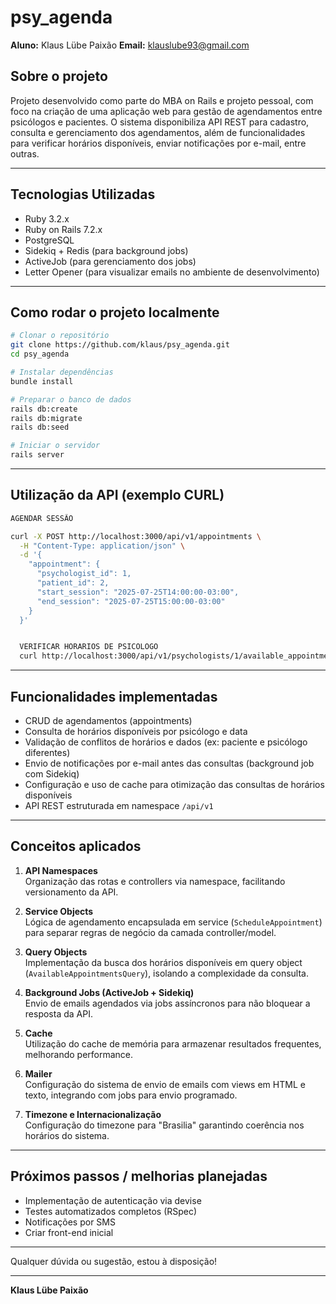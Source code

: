 # psy_agenda

**Aluno:** Klaus Lübe Paixão
**Email:** klauslube93@gmail.com

## Sobre o projeto

Projeto desenvolvido como parte do MBA on Rails e projeto pessoal, com foco na criação de uma aplicação web para gestão de agendamentos entre psicólogos e pacientes. O sistema disponibiliza API REST para cadastro, consulta e gerenciamento dos agendamentos, além de funcionalidades para verificar horários disponíveis, enviar notificações por e-mail, entre outras.

---

## Tecnologias Utilizadas

- Ruby 3.2.x  
- Ruby on Rails 7.2.x  
- PostgreSQL  
- Sidekiq + Redis (para background jobs)  
- ActiveJob (para gerenciamento dos jobs)  
- Letter Opener (para visualizar emails no ambiente de desenvolvimento)  
---

## Como rodar o projeto localmente

```bash
# Clonar o repositório
git clone https://github.com/klaus/psy_agenda.git
cd psy_agenda

# Instalar dependências
bundle install

# Preparar o banco de dados
rails db:create
rails db:migrate
rails db:seed

# Iniciar o servidor
rails server
```

---

## Utilização da API (exemplo CURL)

```bash
AGENDAR SESSÃO

curl -X POST http://localhost:3000/api/v1/appointments \
  -H "Content-Type: application/json" \
  -d '{
    "appointment": {
      "psychologist_id": 1,
      "patient_id": 2,
      "start_session": "2025-07-25T14:00:00-03:00",
      "end_session": "2025-07-25T15:00:00-03:00"
    }
  }'


  VERIFICAR HORARIOS DE PSICOLOGO
  curl http://localhost:3000/api/v1/psychologists/1/available_appointments?date=2025-07-05
```

---

## Funcionalidades implementadas

- CRUD de agendamentos (appointments)  
- Consulta de horários disponíveis por psicólogo e data  
- Validação de conflitos de horários e dados (ex: paciente e psicólogo diferentes)  
- Envio de notificações por e-mail antes das consultas (background job com Sidekiq)  
- Configuração e uso de cache para otimização das consultas de horários disponíveis  
- API REST estruturada em namespace `/api/v1`  

---

## Conceitos aplicados

1. **API Namespaces**  
   Organização das rotas e controllers via namespace, facilitando versionamento da API.

2. **Service Objects**  
   Lógica de agendamento encapsulada em service (`ScheduleAppointment`) para separar regras de negócio da camada controller/model.

3. **Query Objects**  
   Implementação da busca dos horários disponíveis em query object (`AvailableAppointmentsQuery`), isolando a complexidade da consulta.

4. **Background Jobs (ActiveJob + Sidekiq)**  
   Envio de emails agendados via jobs assíncronos para não bloquear a resposta da API.

5. **Cache**  
   Utilização do cache de memória para armazenar resultados frequentes, melhorando performance.

6. **Mailer**  
   Configuração do sistema de envio de emails com views em HTML e texto, integrando com jobs para envio programado.

7. **Timezone e Internacionalização**  
   Configuração do timezone para "Brasilia" garantindo coerência nos horários do sistema.

---

## Próximos passos / melhorias planejadas

- Implementação de autenticação via devise
- Testes automatizados completos (RSpec)
- Notificações por SMS
- Criar front-end inicial

---

Qualquer dúvida ou sugestão, estou à disposição!

---

**Klaus Lübe Paixão**